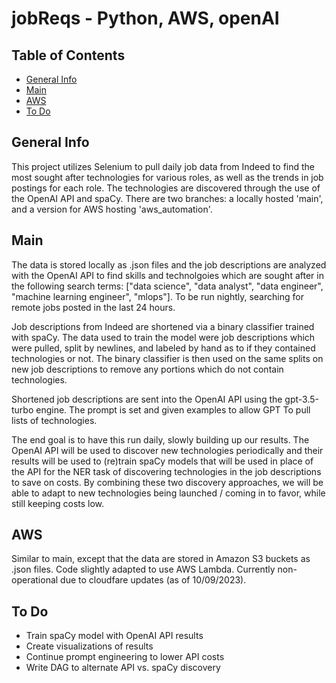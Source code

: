 # jobReqs - Python, AWS, openAI

## Table of Contents
* [General Info](#general-info)
* [Main](#Main)
* [AWS](#AWS)
* [To Do](#to-do)

## General Info
This project utilizes Selenium to pull daily job data from Indeed to find the most sought after technologies for various roles, as well as the trends in job postings for each role.  The technologies are discovered through the use of the OpenAI API and spaCy.
There are two branches: a locally hosted 'main', and a version for AWS hosting 'aws_automation'.

## Main
The data is stored locally as .json files and the job descriptions are analyzed with the OpenAI API to find skills and technolgoies which are sought after in the following search terms: ["data science", "data analyst", "data engineer", "machine learning engineer", "mlops"].  To be run nightly, searching for remote jobs posted in the last 24 hours.

Job descriptions from Indeed are shortened via a binary classifier trained with spaCy.  The data used to train the model were job descriptions which were pulled, split by newlines, and labeled by hand as to if they contained technologies or not.  The binary classifier is then used on the same splits on new job descriptions to remove any portions which do not contain technologies.

Shortened job descriptions are sent into the OpenAI API using the gpt-3.5-turbo engine.  The prompt is set and given examples to allow GPT To pull lists of technologies.  

The end goal is to have this run daily, slowly building up our results.  The OpenAI API will be used to discover new technologies periodically and their results will be used to (re)train spaCy models that will be used in place of the API for the NER task of discovering technologies in the job descriptions to save on costs.  By combining these two discovery approaches, we will be able to adapt to new technologies being launched / coming in to favor, while still keeping costs low.

## AWS
Similar to main, except that the data are stored in Amazon S3 buckets as .json files.  Code slightly adapted to use AWS Lambda.
Currently non-operational due to cloudfare updates (as of 10/09/2023).

## To Do
- Train spaCy model with OpenAI API results
- Create visualizations of results
- Continue prompt engineering to lower API costs
- Write DAG to alternate API vs. spaCy discovery

